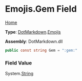 # Emojis\.Gem Field

[Home](../../../README.md)

**Type**: [DotMarkdown](../../README.md)\.[Emojis](../README.md)

**Assembly**: DotMarkdown\.dll

```csharp
public const string Gem = ":gem:"
```

### Field Value

System\.[String](https://docs.microsoft.com/en-us/dotnet/api/system.string)